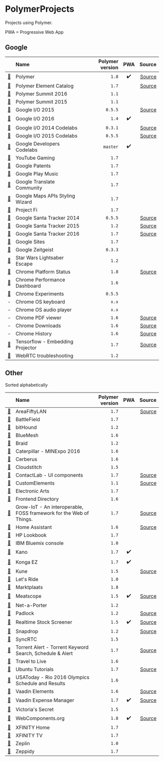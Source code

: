 # PolymerProjects

Projects using Polymer.

PWA = Progressive Web App

## Google

|     | Name | Polymer version | PWA | Source |
| :-: | :--- | --------------: | :-: | -----: |
| [:link:](https://www.polymer-project.org) | Polymer | `1.8` | :heavy_check_mark: | [Source](https://github.com/Polymer/docs) |
| [:link:](https://elements.polymer-project.org) | Polymer Element Catalog | `1.7` | | [Source](https://github.com/Polymer/polymer-element-catalog) |
| [:link:](https://www.polymer-project.org/summit) | Polymer Summit 2016 | `1.1` | | |
| [:link:](https://www.polymer-project.org/summit-2015) | Polymer Summit 2015 | `1.1` | | |
| [:link:](https://events.google.com/io2015) | Google I/O 2015 | `0.5.5` | | [Source](https://github.com/GoogleChrome/ioweb2015) |
| [:link:](https://events.google.com/io2016) | Google I/O 2016 | `1.4` | :heavy_check_mark: |
| [:link:](https://io2014codelabs.appspot.com) | Google I/O 2014 Codelabs | `0.3.1` | | [Source](https://github.com/googlesamples/io2014-codelabs) |
| [:link:](https://io2015codelabs.appspot.com) | Google I/O 2015 Codelabs | `0.5.5` | | [Source](https://github.com/googlesamples/io2015-codelabs) |
| [:link:](https://codelabs.developers.google.com) | Google Developers Codelabs | `master` | :heavy_check_mark: | |
| [:link:](https://gaming.youtube.com) | YouTube Gaming | `1.7` | | |
| [:link:](https://patents.google.com) | Google Patents | `1.7` | | |
| [:link:](https://play.google.com/music) | Google Play Music | `1.7` | | |
| [:link:](https://translate.google.com/community) | Google Translate Community | `1.7` | | |
| [:link:](https://mapstyle.withgoogle.com) | Google Maps APIs Styling Wizard | `1.7` | | |
| [:link:](https://fi.google.com) | Project Fi | `1.7` | | |
| [:link:](https://santatracker.google.com) | Google Santa Tracker 2014 | `0.5.5` | | [Source](https://github.com/google/santa-tracker-web) |
| [:link:](https://santatracker.google.com) | Google Santa Tracker 2015 | `1.2` | | [Source](https://github.com/google/santa-tracker-web) |
| [:link:](https://santatracker.google.com) | Google Santa Tracker 2016 | `1.7` | | [Source](https://github.com/google/santa-tracker-web) |
| [:link:](https://sites.google.com/new) | Google Sites | `1.7` | | |
| [:link:](http://zeitgeist-globe.appspot.com) | Google Zeitgeist | `0.3.3` | | |
| [:link:](https://lightsaber.withgoogle.com) | Star Wars Lightsaber Escape | `1.2` | | |
| [:link:](https://www.chromestatus.com) | Chrome Platform Status | `1.8` | | [Source](https://github.com/GoogleChrome/chromium-dashboard) |
| [:link:](https://chromeperf.appspot.com) | Chrome Performance Dashboard | `1.6` | | |
| [:link:](https://www.chromeexperiments.com) | Chrome Experiments | `0.5.5` | | |
| - | Chrome OS keyboard | `x.x` | | |
| - | Chrome OS audio player | `x.x` | | |
| - | Chrome PDF viewer | `1.6` | | [Source](https://chromium.googlesource.com/chromium/src/+/master/chrome/browser/resources/pdf) |
| - | Chrome Downloads | `1.6` | | [Source](https://cs.chromium.org/chromium/src/chrome/browser/resources/md_downloads/)|
| - | Chrome History | `1.6` | | [Source](https://cs.chromium.org/chromium/src/chrome/browser/resources/md_history/)|
| [:link:](http://projector.tensorflow.org) | Tensorflow - Embedding Projector | `1.7` | | [Source](https://github.com/tensorflow/tensorflow/tree/master/tensorflow/tensorboard) |
| [:link:](https://test.webrtc.org) | WebRTC troubleshooting | `1.2` | | |

## Other

Sorted alphabetically

|     | Name | Polymer version | PWA | Source |
| :-: | :--- | --------------: | :-: | -----: |
| [:link:](https://areafiftylan.nl) | AreaFiftyLAN | `1.7` | | [Source](https://github.com/AreaFiftyLAN/lancie-frontend) |
| [:link:](http://www.battlefield.com) | BattleField | `1.7` | | |
| [:link:](https://www.bithound.io) | bitHound | `1.2` | | |
| [:link:](https://bluemesh.com) | BlueMesh | `1.6` | | |
| [:link:](https://braid.io) | Braid | `1.2` | | |
| [:link:](https://www.catminingexperience.com) | Caterpillar - MINExpo 2016 | `1.6` | | |
| [:link:](https://www.cerberusapp.com) | Cerberus | `1.6` | | |
| [:link:](https://www.cloudstitch.com) | Cloudstitch | `1.5` | | |
| [:link:](https://ux.contactlab.com) | ContactLab - UI components | `1.7` | | [Source](https://github.com/contactlab/contactlab-ui-components) |
| [:link:](https://customelements.io) | CustomElements | `1.1` | | [Source](https://github.com/customelements/www) |
| [:link:](http://www.ea.com) | Electronic Arts | `1.7` | | |
| [:link:](https://frontend.directory) | Frontend Directory | `1.6` | | |
| [:link:](http://commongarden.org) | Grow-IoT - An interoperable, FOSS framework for the Web of Things. | `1.7` | | [Source](https://github.com/CommonGarden/Grow-IoT/) |
| [:link:](https://home-assistant.io/demo) | Home Assistant | `1.6` | | [Source](https://github.com/home-assistant/home-assistant-polymer) |
| [:link:](https://lookbook.hp.com/us/en/) | HP Lookbook | `1.7` | | |
| [:link:](https://console.ng.bluemix.net) | IBM Bluemix console | `1.0` | | |
| [:link:](https://apps.kano.me) | Kano | `1.7` | :heavy_check_mark: | |
| [:link:](https://kongax.konga.com) | Konga EZ | `1.7` | :heavy_check_mark: | |
| [:link:](http://kune.cc) | Kune | `1.5` | | [Source](https://github.com/comunes/kune) |
| [:link:](https://www.letsride.com.au) | Let's Ride | `1.0` | | |
| [:link:](https://www.marktplaats.nl) | Marktplaats | `1.8` | | |
| [:link:](https://meatscope.camera) | Meatscope | `1.5` | :heavy_check_mark: | [Source](https://github.com/cdata/meat-scope) |
| [:link:](https://www.net-a-porter.com) | Net-a-Porter | `1.2` | | |
| [:link:](https://padlock.io) | Padlock | `1.2` | | [Source](https://github.com/maklesoft/padlock) |
| [:link:](https://realtimestockscreener.com) | Realtime Stock Screener | `1.5` | :heavy_check_mark: | [Source](https://github.com/anandanand84/pwa-competition/) |
| [:link:](https://snapdrop.net) | Snapdrop | `1.2` | | [Source](https://github.com/RobinLinus/snapdrop) |
| [:link:](https://www.syncrtc.com) | SyncRTC | `1.5` | | |
| [:link:](https://ww8.herokuapp.com) | Torrent Alert - Torrent Keyword Search, Schedule & Alert | `1.7` | | [Source](https://github.com/vcompile/Torrent-Alert) |
| [:link:](http://travelto.live) | Travel to Live | `1.6` | | |
| [:link:](https://tutorials.ubuntu.com) | Ubuntu Tutorials | `1.7` | | [Source](https://github.com/ubuntudesign/tutorials.ubuntu.com) |
| [:link:](https://rio16.usatoday.com/olympics-rio-2016/schedule-results) | USAToday - Rio 2016 Olympics Schedule and Results | `1.6` | | |
| [:link:](https://vaadin.com/elements) | Vaadin Elements | `1.6` | | [Source](https://github.com/vaadin) |
| [:link:](https://demo.vaadin.com/expense-manager/) | Vaadin Expense Manager | `1.7` | :heavy_check_mark: | [Source](https://github.com/vaadin/expense-manager-demo) |
| [:link:](https://www.victoriassecret.com) | Victoria's Secret | `1.5` | | |
| [:link:](http://webcomponents.org) | WebComponents.org | `1.8` | :heavy_check_mark: | [Source](https://github.com/webcomponents/webcomponents.org) |
| [:link:](https://home.xfinity.com) | XFINITY Home | `1.7` | | |
| [:link:](https://tv.xfinity.com) | XFINITY TV | `1.7` | | |
| [:link:](https://zeplin.io) | Zeplin | `1.0` | | |
| [:link:](https://zeppidy.com) | Zeppidy | `1.7` | | |
